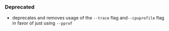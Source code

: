### Deprecated

- deprecates and removes usage of the `--trace` flag and`--cpuprofile` flag in favor of just using `--pprof`